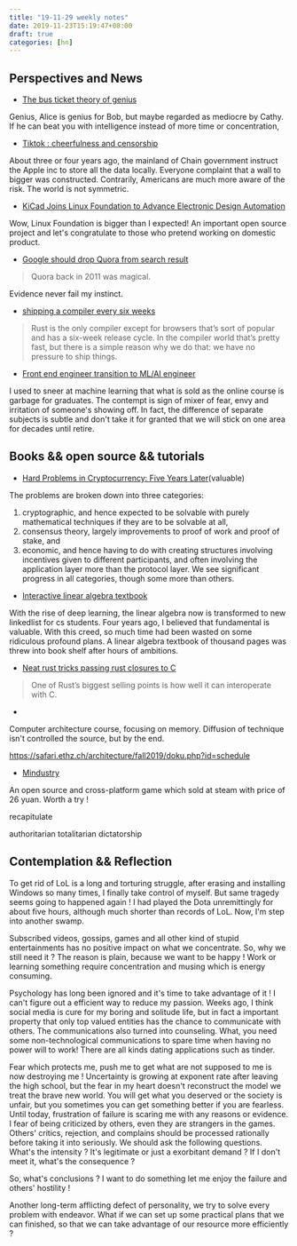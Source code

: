 ```yaml
---
title: "19-11-29 weekly notes"
date: 2019-11-23T15:19:47+08:00
draft: true
categories: [hn]
---
```



## Perspectives and News
- [The bus ticket theory of genius](http://paulgraham.com/genius.html)

Genius, Alice is genius for Bob, but maybe regarded as mediocre by Cathy.
If he can beat you with intelligence instead of more time or concentration,

- [Tiktok : cheerfulness and censorship](https://news.ycombinator.com/item?id=21619098)

About three or four years ago, the mainland of Chain government instruct the Apple inc to store all the data locally.
Everyone complaint that a wall to bigger was constructed. Contrarily, Americans are much more aware of the risk.
The world is not symmetric.

- [KiCad Joins Linux Foundation to Advance Electronic Design Automation](https://www.linuxfoundation.org/press-release/2019/11/kicad-joins-linux-foundation-to-advance-electronic-design-automation/)

Wow, Linux Foundation is bigger than I expected!
An important open source project and let's congratulate to those who pretend working on domestic product.


- [Google should drop Quora from search result](https://news.ycombinator.com/item?id=21622322)

> Quora back in 2011 was magical.

Evidence never fail my instinct.

- [shipping a compiler every six weeks](https://www.pietroalbini.org/blog/shipping-a-compiler-every-six-weeks/)

> Rust is the only compiler except for browsers that’s sort of popular and has a six-week release cycle. In the compiler world that’s pretty fast, but there is a simple reason why we do that: we have no pressure to ship things.

- [Front end engineer transition to ML/AI engineer](https://news.ycombinator.com/item?id=21623942)

I used to sneer at machine learning that what is sold as the online course is garbage for graduates.
The contempt is sign of mixer of fear, envy and irritation of someone's showing off.
In fact, the difference of separate subjects is subtle and don't take it for granted that we will stick on one area for decades until retire.

## Books && open source && tutorials
- [Hard Problems in Cryptocurrency: Five Years Later](https://vitalik.ca/general/2019/11/22/progress.html)(valuable)

The problems are broken down into three categories: 

1. cryptographic, and hence expected to be solvable with purely mathematical techniques if they are to be solvable at all, 
2. consensus theory, largely improvements to proof of work and proof of stake, and 
3. economic, and hence having to do with creating structures involving incentives given to different participants, and often involving the application layer more than the protocol layer. We see significant progress in all categories, though some more than others.

- [Interactive linear algebra textbook](https://textbooks.math.gatech.edu/ila/)

With the rise of deep learning, the linear algebra now is transformed to new linkedlist for cs students.
Four years ago, I believed that fundamental is valuable. With this creed, so much time had been wasted on some ridiculous profound plans.
A linear algebra textbook of thousand pages was threw into book shelf after hours of ambitions.

- [Neat rust tricks passing rust closures to C](https://blog.seantheprogrammer.com/neat-rust-tricks-passing-rust-closures-to-c)

> One of Rust’s biggest selling points is how well it can interoperate with C.

- [](https://news.ycombinator.com/item?id=21631116)

Computer architecture course, focusing on memory. Diffusion of technique isn't controlled the source, but by the end.

https://safari.ethz.ch/architecture/fall2019/doku.php?id=schedule

- [Mindustry](https://github.com/Anuken/Mindustry)

An open source and cross-platform game which sold at steam with price of 26 yuan. Worth a try !


recapitulate

authoritarian
totalitarian
dictatorship

## Contemplation && Reflection
To get rid of LoL is a long and torturing struggle, after erasing and installing Windows so many times, I finally take control of myself.
But same tragedy seems going to happened again !
I had played the Dota unremittingly for about five hours, although much shorter than records of LoL.
Now, I'm step into another swamp.

Subscribed videos, gossips, games and all other kind of stupid entertainments has no positive impact on what we concentrate.
So, why we still need it ? The reason is plain, because we want to be happy ! Work or learning something require concentration and musing which is 
energy consuming.

Psychology has long been ignored and it's time to take advantage of it ! I can't figure out a efficient way to reduce my passion.
Weeks ago, I think social media is cure for my boring and solitude life, but in fact a important property that only top valued entities has
the chance to communicate with others. The communications also turned into counseling.
What, you need some non-technological communications to spare time when having no power will to work! There are all kinds dating applications such as tinder.

Fear which protects me, push me to get what are not supposed to me is now destroying me !  Uncertainty is growing at exponent rate after leaving the high school,
but the fear in my heart doesn't reconstruct the model we treat the brave new world.
You will get what you deserved or the society is unfair, but you sometimes you can get something better if you are fearless.
Until today, frustration of failure is scaring me with any reasons or evidence. I fear of being criticized by others, even they are strangers in the games.
Others' critics, rejection, and complains should be processed rationally before taking it into seriously.
We should ask the following questions. What's the intensity ? It's legitimate or just a exorbitant demand ? If I don't meet it, what's the consequence ?

So, what's conclusions ? I want to do something let me enjoy the failure and others' hostility !

Another long-term afflicting defect of personality, we try to solve every problem with endeavor.
What if we can set up some practical plans that we can finished, so that we can take advantage of our resource more efficiently ?
